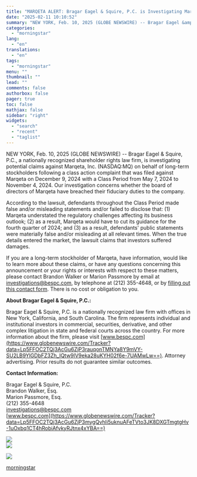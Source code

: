 ```yaml
---
title: "MARQETA ALERT: Bragar Eagel & Squire, P.C. is Investigating Marqeta, Inc. on Behalf of Long-Term Stockholders and Encourages Investors to Contact the Firm"
date: "2025-02-11 10:10:52"
summary: "NEW YORK, Feb. 10, 2025 (GLOBE NEWSWIRE) -- Bragar Eagel &amp; Squire, P.C., a nationally recognized shareholder rights law firm, is investigating potential claims against Marqeta, Inc. (NASDAQ:MQ) on behalf of long-term stockholders following a class action complaint that was filed against Marqeta on December 9, 2024 with a Class..."
categories:
  - "morningstar"
lang:
  - "en"
translations:
  - "en"
tags:
  - "morningstar"
menu: ""
thumbnail: ""
lead: ""
comments: false
authorbox: false
pager: true
toc: false
mathjax: false
sidebar: "right"
widgets:
  - "search"
  - "recent"
  - "taglist"
---
```


NEW YORK, Feb. 10, 2025 (GLOBE NEWSWIRE) -- Bragar Eagel & Squire, P.C., a nationally recognized shareholder rights law firm, is investigating potential claims against Marqeta, Inc. (NASDAQ:MQ) on behalf of long-term stockholders following a class action complaint that was filed against Marqeta on December 9, 2024 with a Class Period from May 7, 2024 to November 4, 2024. Our investigation concerns whether the board of directors of Marqeta have breached their fiduciary duties to the company.

According to the lawsuit, defendants throughout the Class Period made false and/or misleading statements and/or failed to disclose that: (1) Marqeta understated the regulatory challenges affecting its business outlook; (2) as a result, Marqeta would have to cut its guidance for the fourth quarter of 2024; and (3) as a result, defendants' public statements were materially false and/or misleading at all relevant times. When the true details entered the market, the lawsuit claims that investors suffered damages.

If you are a long-term stockholder of Marqeta, have information, would like to learn more about these claims, or have any questions concerning this announcement or your rights or interests with respect to these matters, please contact Brandon Walker or Marion Passmore by email at [investigations@bespc.com](https://www.globenewswire.com/Tracker?data=g6prBhmfgYPz4GTre2D02sSKTKd5gKPW_qF_jBnd5Zq72sBa5QDSWdr6XoT-7WNapmXxbzAkWZ-oSZwROGWKSpD6muStqfOEjB7WPOozGI8=), by telephone at (212) 355-4648, or by [filling out this contact form](https://www.globenewswire.com/Tracker?data=FHJ3rss1Sn4DYz-7UC_y7WA334hDG73SuyVv82OmON7bx584lVhWsbYFopc5gpdogICAsfvmNEIDXtYYGlilXeIkQEx3nEesoFjftjFozJWpYk11qUddn-m6Mlel-fcN). There is no cost or obligation to you.

**About Bragar Eagel & Squire, P.C.:**

Bragar Eagel & Squire, P.C. is a nationally recognized law firm with offices in New York, California, and South Carolina. The firm represents individual and institutional investors in commercial, securities, derivative, and other complex litigation in state and federal courts across the country. For more information about the firm, please visit [www.bespc.com](https://www.globenewswire.com/Tracker?data=Lp5FFOC2TQj3AcGu6ZjP3rauqonTMNYa8Y9mVY-SU2LB9YlGDbFZ3Zh_IQtw9lV9eka28uKYH02f6e-7UAMwLw==). Attorney advertising. Prior results do not guarantee similar outcomes.

**Contact Information:**

Bragar Eagel & Squire, P.C.  
Brandon Walker, Esq.  
Marion Passmore, Esq.  
(212) 355-4648  
[investigations@bespc.com](https://www.globenewswire.com/Tracker?data=g6prBhmfgYPz4GTre2D02sSKTKd5gKPW_qF_jBnd5ZqHrnAsd_g_ZqzRXERnCfo_vFwSxPMt0r6UDAiVY64ckSZxjHno_FdaszDE0qVcMQ4=)  
[www.bespc.com](https://www.globenewswire.com/Tracker?data=Lp5FFOC2TQj3AcGu6ZjP3mygQvhIi5uknuAFeTVto3JK8DXGTmgtgHv-1uOxbq1CT4hRobiAfvkyRJtnx4xYBA==)

 ![](https://www.globenewswire.com/newsroom/ti?nf=OTM1NTk4NyM2NzQ0MjAxIzIxMDAzOTg=)   
 ![](https://ml.globenewswire.com/media/YTg5YTkwOWUtNjc1Yi00MmE2LWFlYzItOWMwOTE0OGVhOTZmLTExMTE5Njk=/tiny/Bragar-Eagel-Squire.png)

 [![](https://ml.globenewswire.com/media/29481954-f2ff-4756-b5a9-d982a6497bd0/small/bes-mark-jpg.jpg)](https://www.globenewswire.com/NewsRoom/AttachmentNg/29481954-f2ff-4756-b5a9-d982a6497bd0)

[morningstar](https://www.morningstar.com/news/globe-newswire/9355987/marqeta-alert-bragar-eagel-squire-pc-is-investigating-marqeta-inc-on-behalf-of-long-term-stockholders-and-encourages-investors-to-contact-the-firm)
